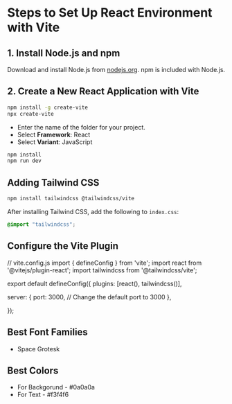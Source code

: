 # Steps to Set Up React Environment with Vite

## 1. Install Node.js and npm
Download and install Node.js from [nodejs.org](https://nodejs.org/). npm is included with Node.js.

## 2. Create a New React Application with Vite
```sh
npm install -g create-vite
npx create-vite
```
- Enter the name of the folder for your project.
- Select **Framework**: React
- Select **Variant**: JavaScript

```sh
npm install
npm run dev
```

## Adding Tailwind CSS
```sh
npm install tailwindcss @tailwindcss/vite
```
After installing Tailwind CSS, add the following to `index.css`:
```css
@import "tailwindcss";
```

## Configure the Vite Plugin
// vite.config.js
import { defineConfig } from 'vite';
import react from '@vitejs/plugin-react';
import tailwindcss from '@tailwindcss/vite';

export default defineConfig({
  plugins: [react(), tailwindcss()],

  server: {
    port: 3000, // Change the default port to 3000
  },
  
});





## Best Font Families
- Space Grotesk

## Best Colors
- For Backgorund - #0a0a0a
- For Text - #f3f4f6

